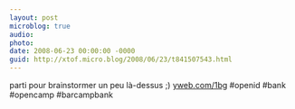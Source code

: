 ```yaml
---
layout: post
microblog: true
audio: 
photo: 
date: 2008-06-23 00:00:00 -0000
guid: http://xtof.micro.blog/2008/06/23/t841507543.html
---
```

parti pour brainstormer un peu là-dessus ;) [yweb.com/1bg](http://yweb.com/1bg) #openid #bank #opencamp #barcampbank
